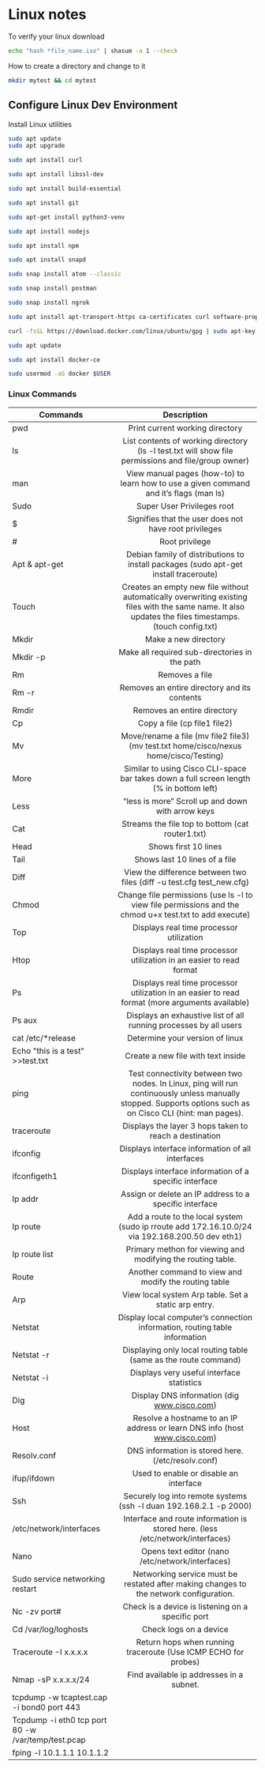 # Linux notes

To verify your linux download

```bash
echo "hash *file_name.iso" | shasum -a 1 --check
```

How to create a directory and change to it

```bash
mkdir mytest && cd mytest
```

## Configure Linux Dev Environment

Install Linux utilities

```bash
sudo apt update
sudo apt upgrade

sudo apt install curl

sudo apt install libssl-dev

sudo apt install build-essential

sudo apt install git

sudo apt-get install python3-venv

sudo apt install nodejs

sudo apt install npm

sudo apt install snapd

sudo snap install atom --classic

sudo snap install postman

sudo snap install ngrok

sudo apt install apt-transport-https ca-certificates curl software-properties-common

curl -fsSL https://download.docker.com/linux/ubuntu/gpg | sudo apt-key add -

sudo apt update

sudo apt install docker-ce

sudo usermod -aG docker $USER
```

### Linux Commands

| Commands                                          | Description                                               |
| -------------                                     | :-------------:                                           |
| pwd                                               | Print current working directory
| ls                                                | List contents of working directory (ls -l test.txt will show file permissions and file/group owner)|
| man <command>                                     | View manual pages (how-to) to learn how to use a given command and it’s flags (man ls)
| Sudo                                              | Super User Privileges root 
| $                                                 | Signifies that the user does not have root privileges
| #                                                 | Root privilege
| Apt & apt-get                                     | Debian family of distributions to install packages (sudo apt-get install traceroute)
| Touch                                             | Creates an empty new file without automatically overwriting existing files with the same name. It also updates the files timestamps. (touch config.txt)|
| Mkdir                                             | Make a new directory
| Mkdir -p                                          | Make all required sub-directories in the path
| Rm                                                | Removes a file
| Rm -r                                             | Removes an entire directory and its contents
| Rmdir                                             | Removes an entire directory
| Cp                                                | Copy a file (cp file1 file2)
| Mv                                                | Move/rename a file (mv file2 file3) (mv test.txt home/cisco/nexus home/cisco/Testing)
| More                                              | Similar to using Cisco CLI-space bar takes down a full screen length (% in bottom left)
| Less                                              | “less is more” Scroll up and down with arrow keys
| Cat                                               | Streams the file top to bottom (cat router1.txt)
| Head                                              | Shows first 10 lines
| Tail                                              | Shows last 10 lines of a file
| Diff                                              | View the difference between two files (diff -u test.cfg test_new.cfg)
| Chmod                                             | Change file permissions (use ls -l to view file permissions and the chmod u+x test.txt to add execute)
| Top                                               | Displays real time processor utilization
| Htop                                              | Displays real time processor utilization in an easier to read format
| Ps                                                | Displays real time processor utilization in an easier to read format (more arguments available)
| Ps aux                                            | Displays an exhaustive list of all running processes by all users
| cat /etc/*release                                 | Determine your version of linux
| Echo "this is a test" >>test.txt                  | Create a new file with text inside
| ping                                              | Test connectivity between two nodes. In Linux, ping will run continuously unless manually stopped. Supports options such as on Cisco CLI (hint: man pages). |  
| traceroute                                        | Displays the layer 3 hops taken to reach a destination
| ifconfig                                          | Displays interface information of all interfaces
| ifconfigeth1                                      | Displays interface information of a specific interface
| Ip addr                                           | Assign or delete an IP address to a specific interface
| Ip route                                          | Add a route to the local system (sudo ip rroute add 172.16.10.0/24 via 192.168.200.50 dev eth1)
| Ip route list                                     | Primary methon for viewing and modifying the routing table.
| Route                                             | Another command to view and modify the routing table
| Arp                                               | View local system Arp table. Set a static arp entry. 
| Netstat                                           | Display local computer’s connection information, routing table information
| Netstat -r                                        | Displaying only local routing table (same as the route command)
| Netstat -i                                        | Displays very useful interface statistics
| Dig                                               | Display DNS information (dig www.cisco.com)
| Host                                              | Resolve a hostname to an IP address or learn DNS info (host www.cisco.com)
| Resolv.conf                                       | DNS information is stored here. (/etc/resolv.conf)
| ifup/ifdown                                       | Used to enable or disable an interface
| Ssh                                               | Securely log into remote systems (ssh -l duan 192.168.2.1 -p 2000)
| /etc/network/interfaces                           | Interface and route information is stored here. (less /etc/network/interfaces)
| Nano                                              | Opens text editor (nano /etc/network/interfaces)
| Sudo service networking restart                   | Networking service must be restated after making changes to the network configuration. |
| Nc -zv <ip> port#                                 | Check is a device is listening on a specific port
| Cd /var/log/loghosts                              | Check logs on a device
| Traceroute -I x.x.x.x                             | Return hops when running traceroute (Use ICMP ECHO for probes)
| Nmap -sP x.x.x.x/24                               | Find available ip addresses in a subnet. 
| tcpdump -w tcaptest.cap -i bond0 port 443         |
| Tcpdump -i eth0 tcp port 80 -w /var/temp/test.pcap|
| fping -l 10.1.1.1 10.1.1.2                        |
